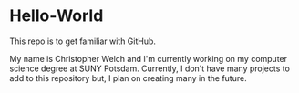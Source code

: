 # Hello-World
This repo is to get familiar with GitHub.

My name is Christopher Welch and I'm currently working on 
my computer science degree at SUNY Potsdam.  Currently, I
don't have many projects to add to this repository but,
I plan on creating many in the future.
